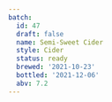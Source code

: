 ```yaml
---
batch:
  id: 47
  draft: false
  name: Semi-Sweet Cider
  style: Cider
  status: ready
  brewed: '2021-10-23'
  bottled: '2021-12-06'
  abv: 7.2
---
```

